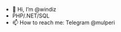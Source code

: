 - 👋 Hi, I’m @windiz
- PHP/.NET/SQL
- 📫 How to reach me: Telegram @mulperi

<!---
windiz/windiz is a ✨ special ✨ repository because its `README.md` (this file) appears on your GitHub profile.
You can click the Preview link to take a look at your changes.
--->
